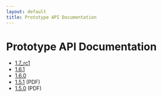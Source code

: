 ```yaml
---
layout: default
title: Prototype API Documentation
---
```


Prototype API Documentation
===========================

* [1.7_rc1](1.7_rc1)
* [1.6.1](1.6.1)
* [1.6.0](1.6.0)
* [1.5.1](1.5.1/prototype-151-api.pdf) (PDF)
* [1.5.0](1.5.0/prototype-150-api.pdf) (PDF)

